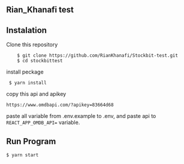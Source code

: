## Rian_Khanafi test


## Instalation
Clone this repository
```
    $ git clone https://github.com/RianKhanafi/Stockbit-test.git
    $ cd stockbittest
```

install peckage
```
 $ yarn install
```
copy this api and apikey
```
https://www.omdbapi.com/?apikey=83664d68
```

paste all variable from .env.example to .env, and paste api to `REACT_APP_OMDB_API=` variable.


## Run Program
``
 $ yarn start
``
